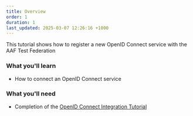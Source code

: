 ```yaml
---
title: Overview
order: 1
duration: 1
last_updated: 2025-03-07 12:26:16 +1000
---
```


This tutorial shows how to register a new OpenID Connect service with the AAF Test Federation

### What you'll learn

- How to connect an OpenID Connect service

### What you'll need

- Completion of the [OpenID Connect Integration Tutorial](/openid-connect-integration/01-overview)

